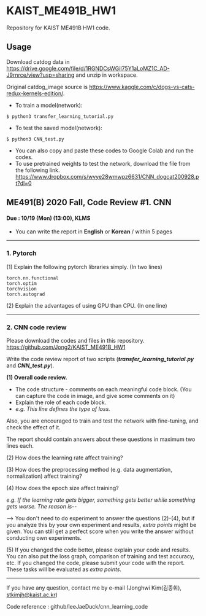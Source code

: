 # KAIST_ME491B_HW1
Repository for KAIST ME491B HW1 code.

## Usage
Download catdog data in https://drive.google.com/file/d/1RGNDCsWGiI75Y1aLoMZ1C_AD-J9rnrce/view?usp=sharing and unzip in workspace.

Original catdog_image source is https://www.kaggle.com/c/dogs-vs-cats-redux-kernels-edition/.

- To train a model(network):

```
$ python3 transfer_learning_tutorial.py
```

- To test the saved model(network):

```
$ python3 CNN_test.py
```
- You can also copy and paste these codes to Google Colab and run the codes.
- To use pretrained weights to test the network, download the file from the following link.
https://www.dropbox.com/s/wvye28wmwpz6631/CNN_dogcat200928.pt?dl=0


## ME491(B) 2020 Fall, Code Review #1. CNN                                  

#### Due : 10/19 (Mon) (13:00), KLMS

- You can write the report in **English** or **Korean** / within 5 pages

___
### 1. Pytorch

(1) Explain the following pytorch libraries simply. (In two lines)

```
torch.nn.functional
torch.optim
torchvision
torch.autograd
```

(2) Explain the advantages of using GPU than CPU. (In one line)

___
### 2. CNN code review

Please download the codes and files in this repository.
https://github.com/Jong2/KAIST_ME491B_HW1

Write the code review report of two scripts (***transfer_learning_tutorial.py*** and ***CNN_test.py***).

**(1) Overall code review.**

- The code structure - comments on each meaningful code block. (You can capture the code in image, and give some comments on it)
- Explain the role of each code block.
- *e.g. This line defines the type of loss.*

Also, you are encouraged to train and test the network with fine-tuning, and check the effect of it.

The report should contain answers about these questions in maximum two lines each.

(2) How does the learning rate affect training?

(3) How does the preprocessing method (e.g. data augmentation, normalization) affect training?

(4) How does the epoch size affect training?

*e.g. If the learning rate gets bigger, something gets better while something gets worse. The reason is--* 

--> You don't need to do experiment to answer the questions (2)-(4), but if you analyze this by your own experiment and results, *extra points* might be given. You can still get a perfect score when you write the answer without conducting own experiments.

(5) If you changed the code better, please explain your code and results. You can also put the loss graph, comparison of training and test accuracy, etc. If you changed the code, please submit your code with the report. These tasks will be evaluated as *extra points*.

---

If you have any question, contact me by e-mail (Jonghwi Kim(김종휘), stkimjh@kaist.ac.kr)

Code reference : github/leeJaeDuck/cnn_learning_code
